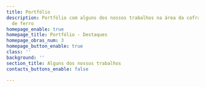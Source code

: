 ```yaml
---
title: Portfólio
description: Portfólio com alguns dos nossos trabalhos na área da cofragem e armação
  de ferro
homepage_enable: true
homepage_title: Portfólio - Destaques
homepage_obras_num: 3
homepage_button_enable: true
class: ''
background: ''
section_title: Alguns dos nossos trabalhos
contacts_buttons_enable: false

---
```

